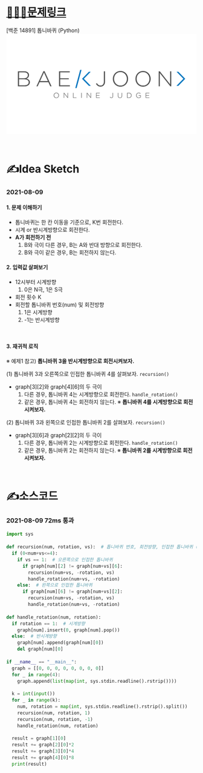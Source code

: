 # [👩🏻‍💻문제링크](https://www.acmicpc.net/problem/14891)

[백준 14891] 톱니바퀴 (Python)
[![백준](../백준표지.png)](https://www.acmicpc.net/problem/14891)

<br>

# ✍️Idea Sketch

### **2021-08-09**

#### 1. 문제 이해하기
- 톱니바퀴는 한 칸 이동을 기준으로, K번 회전한다. 
- 시계 or 반시계방향으로 회전한다.
- **A가 회전하기 전**
  1) B와 극이 다른 경우, B는 A와 반대 방향으로 회전한다.
  2) B와 극이 같은 경우, B는 회전하지 않는다.

#### 2. 입력값 살펴보기
- 12시부터 시계방향
  1) 0은 N극, 1은 S극
- 회전 횟수 K
- 회전할 톱니바퀴 번호(num) 및 회전방향
  1) 1은 시계방향
  2) -1는 반시계방향

<br>

#### 3. 재귀적 로직
※ 예제1 참고) **톱니바퀴 3을 반시계방향으로 회전시켜보자.**

(1) 톱니바퀴 3과 오른쪽으로 인접한 톱니바퀴 4를 살펴보자. `recursion()`
  + graph[3][2]와 graph[4][6]의 두 극이
      1) 다른 경우, 톱니바퀴 4는 시계방향으로 회전한다. `handle_rotation()`
      2) 같은 경우, 톱니바퀴 4는 회전하지 않는다.
      ※ **톱니바퀴 4를 시계방향으로 회전시켜보자.** 

(2) 톱니바퀴 3과 왼쪽으로 인접한 톱니바퀴 2를 살펴보자. `recursion()`
  + graph[3][6]과 graph[2][2]의 두 극이
      1) 다른 경우, 톱니바퀴 2는 시계방향으로 회전한다. `handle_rotation()`
      2) 같은 경우, 톱니바퀴 2는 회전하지 않는다.
      ※ **톱니바퀴 2를 시계방향으로 회전시켜보자.**

<br>

# ✍️소스코드

### **2021-08-09 72ms 통과**

```Python
import sys

def recursion(num, rotation, vs):  # 톱니바퀴 번호, 회전방향, 인접한 톱니바퀴 (1 or -1)
  if (0<num+vs<=4):
    if vs == 1:  # 오른쪽으로 인접한 톱니바퀴
      if graph[num][2] != graph[num+vs][6]:
        recursion(num+vs, -rotation, vs)
        handle_rotation(num+vs, -rotation)
    else:  # 왼쪽으로 인접한 톱니바퀴
      if graph[num][6] != graph[num+vs][2]:
        recursion(num+vs, -rotation, vs)
        handle_rotation(num+vs, -rotation)

def handle_rotation(num, rotation):
  if rotation == 1:  # 시계방향
    graph[num].insert(0, graph[num].pop())
  else:  # 반시계방향
    graph[num].append(graph[num][0])
    del graph[num][0]

if __name__ == "__main__":
  graph = [[0, 0, 0, 0, 0, 0, 0, 0]]
  for _ in range(4):
    graph.append(list(map(int, sys.stdin.readline().rstrip())))

  k = int(input())
  for _ in range(k):
    num, rotation = map(int, sys.stdin.readline().rstrip().split())
    recursion(num, rotation, 1)
    recursion(num, rotation, -1)
    handle_rotation(num, rotation)
  
  result = graph[1][0]
  result += graph[2][0]*2
  result += graph[3][0]*4
  result += graph[4][0]*8
  print(result)
```
